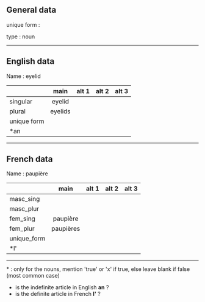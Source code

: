 ## General data

unique form :

type : noun

---

## English data

Name : eyelid

|             |  main   | alt 1 | alt 2 | alt 3 |
| :---------- | :-----: | :---: | :---: | ----- |
| singular    | eyelid  |       |       |       |
| plural      | eyelids |       |       |       |
| unique form |         |       |       |       |
| \*an        |         |       |       |       |

---

## French data

Name : paupière

|             |   main    | alt 1 | alt 2 | alt 3 |
| :---------- | :-------: | :---: | :---: | :---: |
| masc_sing   |           |       |       |       |
| masc_plur   |           |       |       |       |
| fem_sing    | paupière  |       |       |       |
| fem_plur    | paupières |       |       |       |
| unique_form |           |       |       |       |
| \*l'        |           |       |       |       |

---

\* : only for the nouns, mention 'true' or 'x' if true, else leave blank if false (most common case)

- is the indefinite article in English **an** ?
- is the definite article in French **l'** ?
